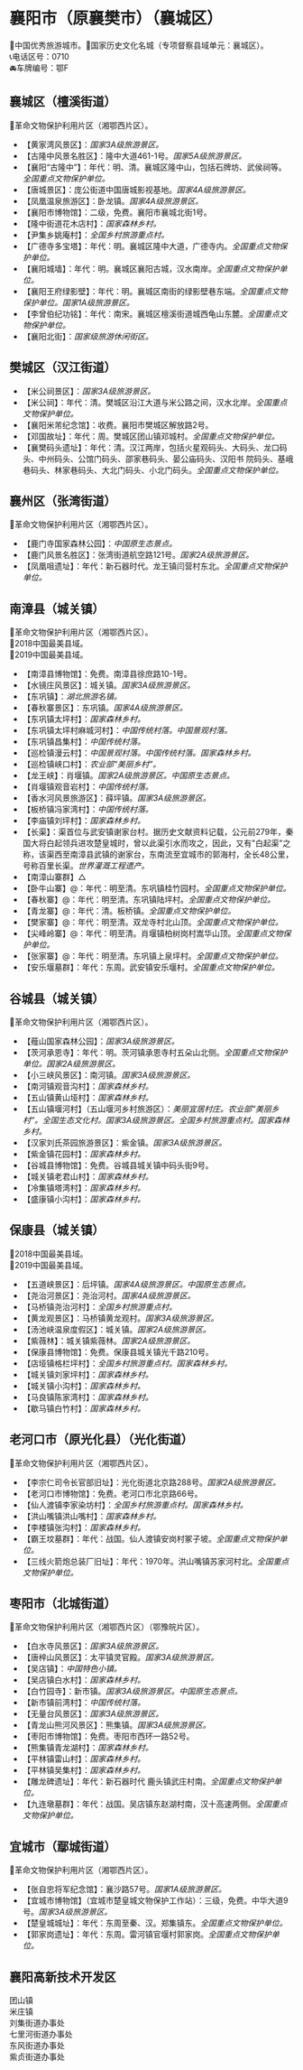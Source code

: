 # 襄阳市（原襄樊市）（襄城区）  
🏅中国优秀旅游城市。🚩国家历史文化名城（专项督察县域单元：襄城区）。   
📞电话区号：0710  
🚘车牌编号：鄂F  

## 襄城区（檀溪街道）  
🚩革命文物保护利用片区（湘鄂西片区）。   
* 【黄家湾风景区】：*国家3A级旅游景区。*  
* 【古隆中风景名胜区】：隆中大道461-1号。*国家5A级旅游景区。*  
* 【襄阳“古隆中”】：年代：明、清。襄城区隆中山，包括石牌坊、武侯祠等。*全国重点文物保护单位。*   
* 【唐城景区】：庞公街道中国唐城影视基地。*国家4A级旅游景区。*  
* 【凤凰温泉旅游区】：卧龙镇。*国家4A级旅游景区。*  
* 【襄阳市博物馆】：二级，免费。襄阳市襄城北街1号。   
* 【隆中街道花木店村】：*国家森林乡村。*  
* 【尹集乡姚庵村】：*全国乡村旅游重点村。*  
* 【广德寺多宝塔】：年代：明。襄城区隆中大道，广德寺内。*全国重点文物保护单位。*   
* 【襄阳城墙】：年代：明。襄城区襄阳古城，汉水南岸。*全国重点文物保护单位。*   
* 【襄阳王府绿影壁】：年代：明。襄城区南街的绿影壁巷东端。*全国重点文物保护单位。国家1A级旅游景区。*  
* 【李曾伯纪功铭】：年代：南宋。襄城区檀溪街道城西龟山东麓。*全国重点文物保护单位。*     
* 【襄阳北街】：*国家级旅游休闲街区。*  

## 樊城区（汉江街道）  
* 【米公祠景区】：*国家3A级旅游景区。*  
* 【米公祠】：年代：清。樊城区沿江大道与米公路之间，汉水北岸。*全国重点文物保护单位。*  
* 【襄阳米芾纪念馆】：收费。襄阳市樊城区解放路2号。   
* 【邓国故址】：年代：周。樊城区团山镇邓城村。*全国重点文物保护单位。*  
* 【襄樊码头遗址】：年代：清。汉江两岸，包括火星观码头、大码头、龙口码头、中州码头、公馆门码头、邵家巷码头、晏公庙码头、汉阳书
院码头、基峨巷码头、林家巷码头、大北门码头、小北门码头。*全国重点文物保护单位。*   

## 襄州区（张湾街道）  
🚩革命文物保护利用片区（湘鄂西片区）。   
* 【鹿门寺国家森林公园】：*中国原生态景点。*  
* 【鹿门风景名胜区】：张湾街道航空路121号。*国家2A级旅游景区。*  
* 【凤凰咀遗址】：年代：新石器时代。龙王镇闫营村东北。*全国重点文物保护单位。*   

## 南漳县（城关镇）  
🚩革命文物保护利用片区（湘鄂西片区）。   
🏅2018中国最美县域。   
🏅2019中国最美县域。   
* 【南漳县博物馆】：免费。南漳县徐庶路10-1号。   
* 【水镜庄风景区】：城关镇。*国家3A级旅游景区。*  
* 【东巩镇】：*湖北旅游名镇。*  
* 【春秋寨景区】：东巩镇。*国家4A级旅游景区。*  
* 【东巩镇太坪村】：*国家森林乡村。*  
* 【东巩镇太坪村麻城河村】：*中国传统村落。中国景观村落。*  
* 【东巩镇昌集村】：*中国传统村落。*  
* 【巡检镇漫云村】：*中国景观村落。中国传统村落。国家森林乡村。*  
* 【巡检镇峡口村】：*农业部“美丽乡村”。*  
* 【龙王峡】：肖堰镇。*国家2A级旅游景区。中国原生态景点。*  
* 【肖堰镇观音岩村】：*中国传统村落。*  
* 【香水河风景旅游区】：薛坪镇。*国家3A级旅游景区。*  
* 【板桥镇冯家湾村】：*中国传统村落。*  
* 【李庙镇刘坪村】：*国家森林乡村。*  
* 【长渠】：渠首位与武安镇谢家台村。据历史文献资料记载，公元前279年，秦国大将白起领兵进攻楚皇城时，曾以此渠引水而攻之，因此，又有"白起渠"之称，该渠西至南漳县武镇的谢家台，东南流至宜城市的郭海村，全长48公里，号称百里长渠。*世界灌溉工程遗产。*  
* 【南漳山寨群】△  
* 【卧牛山寨】@：年代：明至清。东巩镇桂竹园村。*全国重点文物保护单位。*   
* 【春秋寨】@：年代：明至清。东巩镇陆坪村。*全国重点文物保护单位。*   
* 【青龙寨】@：年代：清。板桥镇。*全国重点文物保护单位。*   
* 【樊家寨】@：年代：明至清。双龙寺村北山顶。*全国重点文物保护单位。*   
* 【尖峰岭寨】@：年代：明至清。肖堰镇柏树岗村嵩华山顶。*全国重点文物保护单位。*   
* 【张家寨】@：年代：明至清。东巩镇上泉坪村。*全国重点文物保护单位。*   
* 【安乐堰墓群】：年代：东周。武安镇安乐堰村。*全国重点文物保护单位。*  

## 谷城县（城关镇）  
🚩革命文物保护利用片区（湘鄂西片区）。   
* 【薤山国家森林公园】：*国家3A级旅游景区。*  
* 【茨河承恩寺】：年代：明。茨河镇承恩寺村五朵山北侧。*全国重点文物保护单位。国家2A级旅游景区。*  
* 【小三峡风景区】：南河镇。*国家3A级旅游景区。*  
* 【南河镇观音沟村】：*国家森林乡村。*  
* 【五山镇黄山垭村】：*国家森林乡村。*  
* 【五山镇堰河村】（五山堰河乡村旅游区）：*美丽宜居村庄。农业部“美丽乡村”。全国生态文化村。国家3A级旅游景区。全国乡村旅游重点村。国家森林乡村。*  
* 【汉家刘氏茶园旅游景区】：紫金镇。*国家3A级旅游景区。*  
* 【紫金镇花园村】：*国家森林乡村。*  
* 【谷城县博物馆】：免费。谷城县城关镇中码头街9号。   
* 【城关镇老君山村】：*国家森林乡村。*  
* 【冷集镇塔湾村】：*国家森林乡村。*  
* 【盛康镇小沟村】：*国家森林乡村。*  

## 保康县（城关镇）  
🏅2018中国最美县域。   
🏅2019中国最美县域。   
* 【五道峡景区】：后坪镇。*国家4A级旅游景区。中国原生态景点。*  
* 【尧治河景区】：尧治河村。*国家4A级旅游景区。*  
* 【马桥镇尧治河村】：*全国乡村旅游重点村。*  
* 【黄龙观景区】：马桥镇黄龙观村。*国家3A级旅游景区。*  
* 【汤池峡温泉度假区】：城关镇。*国家2A级旅游景区。*  
* 【紫薇林】：城关镇紫薇林。*国家2A级旅游景区。*  
* 【保康县博物馆】：免费。保康县城关镇光千路210号。   
* 【店垭镇格栏坪村】：*全国乡村旅游重点村。国家森林乡村。*  
* 【城关镇刘家坪村】：*国家森林乡村。*  
* 【城关镇小沟村】：*国家森林乡村。*  
* 【马良镇陈家湾村】：*国家森林乡村。*  
* 【歇马镇白竹村】：*国家森林乡村。*  

## 老河口市（原光化县）（光化街道）  
🚩革命文物保护利用片区（湘鄂西片区）。   
* 【李宗仁司令长官部旧址】：光化街道北京路288号。*国家2A级旅游景区。*  
* 【老河口市博物馆】：免费。老河口市北京路66号。   
* 【仙人渡镇李家染坊村】：*全国乡村旅游重点村。国家森林乡村。*  
* 【洪山嘴镇洪山嘴村】：*国家森林乡村。*  
* 【李楼镇张沟村】：*国家森林乡村。*  
* 【霸王坟墓群】：年代：战国。仙人渡镇安岗村冢子坡。*全国重点文物保护单位。*  
* 【三线火箭炮总装厂旧址】：年代：1970年。洪山嘴镇苏家河村北。*全国重点文物保护单位。*  

## 枣阳市（北城街道）  
🚩革命文物保护利用片区（湘鄂西片区）（鄂豫皖片区）。   
* 【白水寺风景区】：*国家3A级旅游景区。*  
* 【唐梓山风景区】：太平镇灵官殿。*国家3A级旅游景区。*  
* 【吴店镇】：*中国特色小镇。*  
* 【吴店镇白水村】：*国家森林乡村。*  
* 【白竹园寺】：新市镇。*国家3A级旅游景区。中国原生态景点。*  
* 【新市镇前湾村】：*中国传统村落。*  
* 【无量台风景区】：*国家3A级旅游景区。*  
* 【青龙山熊河风景区】：熊集镇。*国家3A级旅游景区。*  
* 【枣阳市博物馆】：免费。枣阳市西环一路52号。   
* 【熊集镇青龙湖村】：*国家森林乡村。*  
* 【平林镇雷山村】：*国家森林乡村。*  
* 【平林镇吴集村】：*国家森林乡村。*  
* 【雕龙碑遗址】：年代：新石器时代 鹿头镇武庄村南。*全国重点文物保护单位。*   
* 【九连墩墓群】：年代：战国。吴店镇东赵湖村南，汉十高速两侧。*全国重点文物保护单位。*  

## 宜城市（鄢城街道）  
🚩革命文物保护利用片区（湘鄂西片区）。   
* 【张自忠将军纪念馆】：襄沙路57号。*国家1A级旅游景区。*  
* 【宜城市博物馆】（宜城市楚皇城文物保护工作站）：三级，免费。中华大道9号。*国家3A级旅游景区。*   
* 【楚皇城城址】：年代：东周至秦、汉。郑集镇东。*全国重点文物保护单位。*   
* 【郭家岗遗址】：年代：东周。雷河镇官堰村郭家岗。*全国重点文物保护单位。*    
  
## 襄阳高新技术开发区  
团山镇  
米庄镇  
刘集街道办事处  
七里河街道办事处  
东风街道办事处  
紫贞街道办事处  